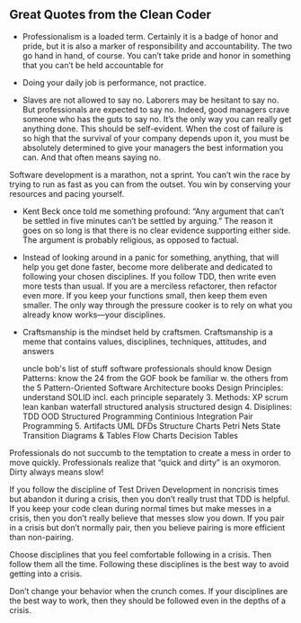 ## Great Quotes from the Clean Coder

- Professionalism is a loaded term. Certainly it is a badge of honor and pride,
  but it is also a marker of responsibility and accountability. The two go hand
  in hand, of course. You can’t take pride and honor in something that you can’t
  be held accountable for

- Doing your daily job is performance, not practice.

- Slaves are not allowed to say no. Laborers may be hesitant to say no. But
  professionals are expected to say no. Indeed, good managers crave someone who
  has the guts to say no. It’s the only way you can really get anything done.
  This should be self-evident. When the cost of failure is so high that the
  survival of your company depends upon it, you must be absolutely determined to
  give your managers the best information you can. And that often means saying
  no.

Software development is a marathon, not a sprint. You can’t win the race by
trying to run as fast as you can from the outset. You win by conserving your
resources and pacing yourself.

- Kent Beck once told me something profound: “Any argument that can’t be settled
  in five minutes can’t be settled by arguing.” The reason it goes on so long is
  that there is no clear evidence supporting either side. The argument is
  probably religious, as opposed to factual.

- Instead of looking around in a panic for something, anything, that will help
  you get done faster, become more deliberate and dedicated to following your
  chosen disciplines. If you follow TDD, then write even more tests than usual.
  If you are a merciless refactorer, then refactor even more. If you keep your
  functions small, then keep them even smaller. The only way through the
  pressure cooker is to rely on what you already know works—your disciplines.

- Craftsmanship is the mindset held by craftsmen. Craftsmanship is a meme that
  contains values, disciplines, techniques, attitudes, and answers

    uncle bob's list of stuff software professionals should know Design
    Patterns: know the 24 from the GOF book be familiar w. the others from the 5
    Pattern-Oriented Software Architecture books Design Principles: understand
    SOLID incl. each principle separately 3. Methods: XP scrum lean kanban
    waterfall structured analysis structured design 4. Disiplines: TDD OOD
    Structured Programming Continious Integration Pair Programming 5. Artifacts
    UML DFDs Structure Charts Petri Nets State Transition Diagrams & Tables Flow
    Charts Decision Tables

Professionals do not succumb to the temptation to create a mess in order to move
quickly. Professionals realize that “quick and dirty” is an oxymoron. Dirty
always means slow!

If you follow the discipline of Test Driven Development in noncrisis times but
abandon it during a crisis, then you don’t really trust that TDD is helpful. If
you keep your code clean during normal times but make messes in a crisis, then
you don’t really believe that messes slow you down. If you pair in a crisis but
don’t normally pair, then you believe pairing is more efficient than
non-pairing.

Choose disciplines that you feel comfortable following in a crisis. Then follow
them all the time. Following these disciplines is the best way to avoid getting
into a crisis.

Don’t change your behavior when the crunch comes. If your disciplines are the
best way to work, then they should be followed even in the depths of a crisis.
